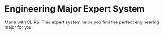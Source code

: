 # Engineering Major Expert System

Made with CLIPS. This expert system helps you find the perfect engineering major for you.